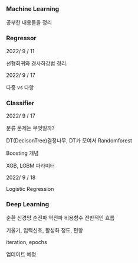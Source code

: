 ### Machine Learning

공부한 내용들을 정리


### Regressor

2022/ 9 / 11

선형회귀와 경사하강법 정리.

2022/ 9 / 17

다중 vs 다항

### Classifier

2022/ 9 / 17

분류 문제는 무엇일까?

DT(DecisonTree)결정나무, DT가 모여서 Randomforest

Boosting 개념 

XGB, LGBM 파라미터 

2022/ 9 / 18

Logistic Regression

### Deep Learning

순환 신경망 순전파 역전파 비용함수 전반적인 흐름

기울기, 입력신호, 활성화 정도, 편향

iteration, epochs

업데이트 예정
